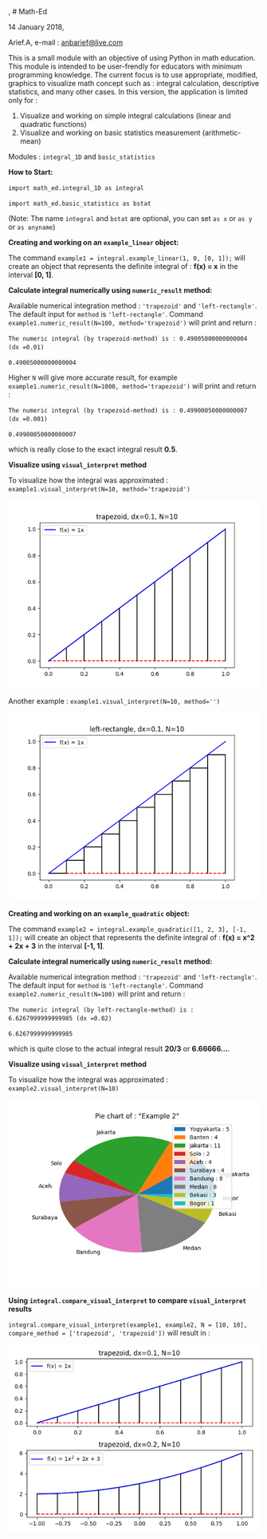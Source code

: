 , # Math-Ed

14 January 2018,

Arief.A, e-mail : anbarief@live.com

This is a small module with an objective of using Python in math education. This module is intended to be user-frendly for educators with minimum programming knowledge. The current focus is to use appropriate, modified, graphics to visualize math concept such as : 
integral calculation, descriptive statistics, and many other cases. In this version, the application is limited only for :
1. Visualize and working on simple integral calculations (linear and quadratic functions)
2. Visualize and working on basic statistics measurement (arithmetic-mean)

Modules : `integral_1D` and `basic_statistics`

**How to Start:**

`import math_ed.integral_1D as integral`

`import math_ed.basic_statistics as bstat`

(Note: The name `integral` and `bstat` are optional, you can set `as x` or `as y` or `as anyname`)

**Creating and working on an `example_linear` object:**

The command `example1 = integral.example_linear(1, 0, [0, 1]);`  will create an object that represents the definite integral of : **f(x) = x** in the interval **[0, 1]**.

**Calculate integral numerically using `numeric_result` method:**

Available numerical integration method : `'trapezoid'` and `'left-rectangle'`. The default input for `method` is `'left-rectangle'`. 
Command `example1.numeric_result(N=100, method='trapezoid')` will print and return :

`The numeric integral (by trapezoid-method) is : 0.49005000000000004 (dx =0.01)`

`0.49005000000000004`

Higher `N` will give more accurate result, for example  `example1.numeric_result(N=1000, method='trapezoid')` will print and return : 

`The numeric integral (by trapezoid-method) is : 0.49900050000000007 (dx =0.001)`

`0.49900050000000007`

which is really close to the exact integral result **0.5**.


**Visualize using `visual_interpret` method**

To visualize how the integral was approximated : `example1.visual_interpret(N=10, method='trapezoid')`

![alt text](https://raw.githubusercontent.com/anbarief/Math-Ed/master/example_1.png)

Another example : `example1.visual_interpret(N=10, method='')`

![alt text](https://raw.githubusercontent.com/anbarief/Math-Ed/master/example_2.png)

**Creating and working on an `example_quadratic` object:**

The command `example2 = integral.example_quadratic([1, 2, 3], [-1, 1]);`  will create an object that represents the definite integral of : **f(x) = x^2 + 2x + 3** in the interval **[-1, 1]**.

**Calculate integral numerically using `numeric_result` method:**

Available numerical integration method : `'trapezoid'` and `'left-rectangle'`. The default input for `method` is `'left-rectangle'`. 
Command `example2.numeric_result(N=100)` will print and return :

`The numeric integral (by left-rectangle-method) is : 6.6267999999999985 (dx =0.02)`

`6.6267999999999985`

which is quite close to the actual integral result **20/3** or **6.66666...**.

**Visualize using `visual_interpret` method**

To visualize how the integral was approximated : `example2.visual_interpret(N=10)`

![alt text](https://raw.githubusercontent.com/anbarief/Math-Ed/master/example_3.png)

**Using `integral.compare_visual_interpret` to compare `visual_interpret` results**

`integral.compare_visual_interpret(example1, example2, N = [10, 10], compare_method = ['trapezoid', 'trapezoid'])` will result in :

![alt text](https://raw.githubusercontent.com/anbarief/Math-Ed/master/example_4.png)







































